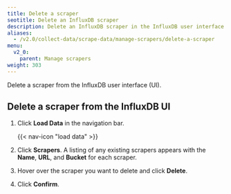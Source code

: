 ```yaml
---
title: Delete a scraper
seotitle: Delete an InfluxDB scraper
description: Delete an InfluxDB scraper in the InfluxDB user interface.
aliases:
  - /v2.0/collect-data/scrape-data/manage-scrapers/delete-a-scraper
menu:
  v2_0:
    parent: Manage scrapers
weight: 303
---
```


Delete a scraper from the InfluxDB user interface (UI).

## Delete a scraper from the InfluxDB UI
1. Click **Load Data** in the navigation bar.

    {{< nav-icon "load data" >}}

2. Click **Scrapers**. A listing of any existing scrapers appears with the
   **Name**, **URL**, and **Bucket** for each scraper.
3. Hover over the scraper you want to delete and click **Delete**.
4. Click **Confirm**.
